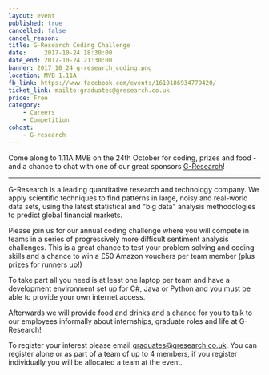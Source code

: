 ```yaml
---
layout: event
published: true
cancelled: false
cancel_reason:
title: G-Research Coding Challenge
date:     2017-10-24 18:30:00
date_end: 2017-10-24 21:30:00
banner: 2017_10_24_g-research_coding.png
location: MVB 1.11A
fb_link: https://www.facebook.com/events/1619186934779420/
ticket_link: mailto:graduates@gresearch.co.uk
price: Free
category:
    - Careers
    - Competition
cohost:
    - G-research
---
```


Come along to 1.11A MVB on the 24th October for coding, prizes and food - and a chance to chat with one of our great sponsors [G-Research](http://www.g-research.co.uk/)!

-----------

G-Research is a leading quantitative research and technology company. We apply scientific techniques to find patterns in large, noisy and real-world data sets, using the latest statistical and "big data" analysis methodologies to predict global financial markets.

Please join us for our annual coding challenge where you will compete in teams in a series of progressively more difficult sentiment analysis challenges. This is a great chance to test your problem solving and coding skills and a chance to win a £50 Amazon vouchers per team member (plus prizes for runners up!)

To take part all you need is at least one laptop per team and have a development environment set up for C#, Java or Python and you must be able to provide your own internet access.

Afterwards we will provide food and drinks and a chance for you to talk to our employees informally about internships, graduate roles and life at G-Research!

To register your interest please email [graduates@gresearch.co.uk](mailto:graduates@gresearch.co.uk). You can register alone or as part of a team of up to 4 members, if you register individually you will be allocated a team at the event.


